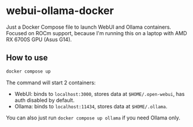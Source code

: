 # webui-ollama-docker

Just a Docker Compose file to launch WebUI and Ollama containers. Focused on ROCm support, because I'm running this on a laptop with AMD RX 6700S GPU (Asus G14).

## How to use

```bash
docker compose up
```

The command will start 2 containers:
- WebUI: binds to `localhost:3000`, stores data at `$HOME/.open-webui`, has auth disabled by default.
- Ollama: binds to `localhost:11434`, stores data at `$HOME/.ollama`.

You can also just run `docker compose up ollama` if you need Ollama only.
